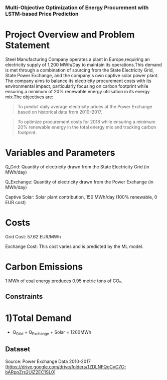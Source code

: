 ### Multi-Objective Optimization of Energy Procurement with LSTM-based Price Prediction ###

# Project Overview and Problem Statement 
Steel Manufacturing Company operates a plant in Europe,requiring an electricity supply of 1,200 MWh/Day to maintain its operations.This demand is met through a combination of sourcing from the State Electricity Grid, State Power Exchange, and the company's own captive solar power plant.
The company aims to balance its electricity procurement costs with its environmental impact, particularly focusing on carbon footprint while ensuring a minimum of 20% renewable energy utilisation in its energy mix.The objectives are:
> To predict daily average electricity prices at the Power Exchange based on historical data from 2010–2017.

> To optimize procurement costs for 2018 while ensuring a minimum 20% renewable energy in the total energy mix and tracking carbon footprint.

# Variables and Parameters
Q_Grid: Quantity of electricity drawn from the State Electricity Grid (in MWh/day)

Q_Exchange: Quantity of electricity drawn from the Power Exchange (in MWh/day)

Captive Solar: Solar plant contribution, 150 MWh/day (100% renewable, 0 EUR cost)

# Costs
Grid Cost: 57.62 EUR/MWh 

Exchange Cost: This cost varies and is predicted by the ML model.

# Carbon Emissions
1 MWh of coal energy produces 0.95 metric tons of CO₂.

## Constraints ##
# 1)Total Demand 
   - Q<sub>Grid</sub> + Q<sub>Exchange</sub> + Solar = 1200MWh

## Dataset ##
Source: Power Exchange Data 2010-2017 [https://drive.google.com/drive/folders/1ZDLNFQgCvC7C-bARppZrs2UiZ2EC1SL0]






